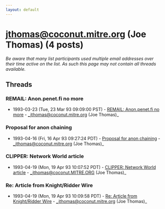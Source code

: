 ```yaml
---
layout: default
---
```


# jthomas@coconut.mitre.org (Joe Thomas) (4 posts)

_Be aware that many list participants used multiple email addresses over their time active on the list. As such this page may not contain all threads available._

## Threads

### REMAIL: Anon.penet.fi no more
+ 1993-03-23 (Tue, 23 Mar 93 09:09:00 PST) - [REMAIL: Anon.penet.fi no more](/archive/1993/03/b13aac41e030959e088ed32214837fd7505bc85824db712ef41f2d9b66e995de) - _jthomas@coconut.mitre.org (Joe Thomas)_

### Proposal for anon chaining
+ 1993-04-16 (Fri, 16 Apr 93 09:27:24 PDT) - [Proposal for anon chaining](/archive/1993/04/81d74b5bcc516a55487af8dea10c551e38cbcac6fbe57d1686f5da0ce29c82ab) - _jthomas@coconut.mitre.org (Joe Thomas)_

### CLIPPER: Network World article
+ 1993-04-19 (Mon, 19 Apr 93 10:07:52 PDT) - [CLIPPER: Network World article](/archive/1993/04/bb4982f3bdb67b70cf22a2d6726d2f5011192c3293c1678ccf49e2f16953f55c) - _jthomas@coconut.MITRE.ORG (Joe Thomas)_

### Re: Article from Knight/Ridder Wire
+ 1993-04-19 (Mon, 19 Apr 93 10:09:58 PDT) - [Re: Article from Knight/Ridder Wire](/archive/1993/04/d8856ad99b3e72559450dc4f9bee0d83fed39809a57394e531a91c810da13259) - _jthomas@coconut.mitre.org (Joe Thomas)_

